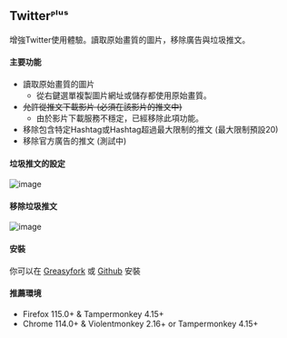 ## Twitterᴾˡᵘˢ
增強Twitter使用體驗。讀取原始畫質的圖片，移除廣告與垃圾推文。

#### 主要功能
* 讀取原始畫質的圖片
  * 從右鍵選單複製圖片網址或儲存都使用原始畫質。
* ~~允許從推文下載影片 (必須在該影片的推文中)~~
  * 由於影片下載服務不穩定，已經移除此項功能。
* 移除包含特定Hashtag或Hashtag超過最大限制的推文 (最大限制預設20)
* 移除官方廣告的推文 (測試中)

#### 垃圾推文的設定
![image](https://i.imgur.com/hYsNBm0.png)

#### 移除垃圾推文
![image](https://i.imgur.com/O4HucPC.jpg)

#### 安裝
你可以在 [Greasyfork](https://greasyfork.org/en/scripts/387969-twitter%E1%B4%BE%CB%A1%E1%B5%98%CB%A2) 或 [Github](https://github.com/Pixmi/twitter-plus) 安裝

#### 推薦環境
* Firefox 115.0+ & Tampermonkey 4.15+
* Chrome 114.0+ & Violentmonkey 2.16+ or Tampermonkey 4.15+